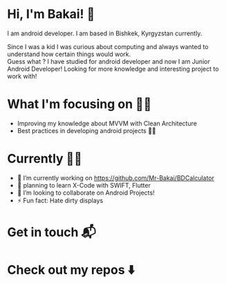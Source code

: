 
# Hi, I'm Bakai! :wave:


I am android developer. I am based in Bishkek, Kyrgyzstan  currently. 

Since I was a kid I was curious about computing and always wanted to understand  how certain things would work.\
Guess what ? I have studied for android developer and now I am Junior Android Developer! Looking for more knowledge and interesting project to work with! 


# What I'm focusing on 👨‍💻
- Improving my knowledge about  MVVM with Clean Architecture 
- Best practices in developing android projects 🤟🏻


  
  
# Currently 👨‍💻
  
- 🔭 I’m currently working on https://github.com/Mr-Bakai/BDCalculator
- 🌱 planning to learn X-Code with SWIFT, Flutter
- 👯 I’m looking to collaborate on Android Projects! 
- ⚡ Fun fact: Hate dirty displays 


# Get in touch 📬



# Check out my repos ⬇️
